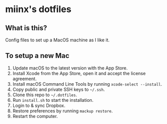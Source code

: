# miinx's dotfiles

## What is this?

Config files to set up a MacOS machine as I like it.

## To setup a new Mac

1. Update macOS to the latest version with the App Store.
2. Install Xcode from the App Store, open it and accept the license agreement.
3. Install macOS Command Line Tools by running `xcode-select --install`.
4. Copy public and private SSH keys to `~/.ssh`.
5. Clone this repo to `~/.dotfiles`.
6. Run `install.sh` to start the installation.
7. Login to & sync Dropbox.
8. Restore preferences by running `mackup restore`.
9. Restart the computer.

